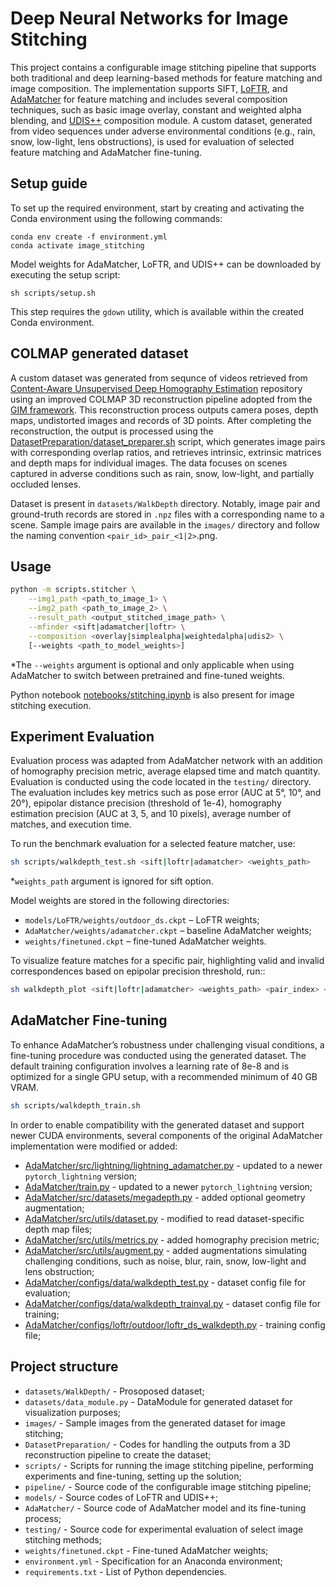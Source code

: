 # Deep Neural Networks for Image Stitching

This project contains a configurable image stitching pipeline that supports both traditional and deep learning-based methods for feature matching and image composition. The implementation supports SIFT, [LoFTR](https://github.com/zju3dv/LoFTR), and [AdaMatcher](https://github.com/TencentYoutuResearch/AdaMatcher) for feature matching and includes several composition techniques, such as basic image overlay, constant and weighted alpha blending, and [UDIS++](https://github.com/nie-lang/udis2) composition module. A custom dataset, generated from video sequences under adverse environmental conditions (e.g., rain, snow, low-light, lens obstructions), is used for evaluation of selected feature matching and AdaMatcher fine-tuning.

## Setup guide

To set up the required environment, start by creating and activating the Conda environment using the following commands:

```
conda env create -f environment.yml
conda activate image_stitching
```

Model weights for AdaMatcher, LoFTR, and UDIS++ can be downloaded by executing the setup script:

```
sh scripts/setup.sh
```

This step requires the `gdown` utility, which is available within the created Conda environment. 

## COLMAP generated dataset

A custom dataset was generated from sequnce of videos retrieved from [Content-Aware Unsupervised Deep Homography Estimation](https://github.com/JirongZhang/DeepHomography) repository using an improved COLMAP 3D reconstruction pipeline adopted from the [GIM framework](https://github.com/xuelunshen/gim). This reconstruction process outputs camera poses, depth maps, undistorted images and records of 3D points. After completing the reconstruction, the output is processed using the [DatasetPreparation/dataset_preparer.sh](DatasetPreparation/dataset_preparer.sh) script, which generates image pairs with corresponding overlap ratios, and retrieves intrinsic, extrinsic matrices and depth maps for individual images. The data focuses on scenes captured in adverse conditions such as rain, snow, low-light, and partially occluded lenses.

Dataset is present in ```datasets/WalkDepth``` directory. Notably, image pair and ground-truth records are stored in `.npz` files with a corresponding name to a scene. Sample image pairs are available in the `images/` directory and follow the naming convention `<pair_id>_pair_<1|2>`.png. 

## Usage

``` bash
python -m scripts.stitcher \
    --img1_path <path_to_image_1> \
    --img2_path <path_to_image_2> \
    --result_path <output_stitched_image_path> \
    --mfinder <sift|adamatcher|loftr> \
    --composition <overlay|simplealpha|weightedalpha|udis2> \
    [--weights <path_to_model_weights>]
```
*The `--weights` argument is optional and only applicable when using AdaMatcher to switch between pretrained and fine-tuned weights.

Python notebook [notebooks/stitching.ipynb](notebooks/stitching.ipynb) is also present for image stitching execution.

## Experiment Evaluation

Evaluation process was adapted from AdaMatcher network with an addition of homography precision metric, average elapsed time and match quantity. Evaluation is conducted using the code located in the `testing/` directory. The evaluation includes key metrics such as pose error (AUC at 5°, 10°, and 20°), epipolar distance precision (threshold of 1e-4), homography estimation precision (AUC at 3, 5, and 10 pixels), average number of matches, and execution time.

To run the benchmark evaluation for a selected feature matcher, use:

``` bash
sh scripts/walkdepth_test.sh <sift|loftr|adamatcher> <weights_path>
```
*`weights_path` argument is ignored for sift option.

Model weights are stored in the following directories:
- `models/LoFTR/weights/outdoor_ds.ckpt` – LoFTR weights;
- `AdaMatcher/weights/adamatcher.ckpt` – baseline AdaMatcher weights;
- `weights/finetuned.ckpt` – fine-tuned AdaMatcher weights.

To visualize feature matches for a specific pair, highlighting valid and invalid correspondences based on epipolar precision threshold, run::

```bash
sh walkdepth_plot <sift|loftr|adamatcher> <weights_path> <pair_index> <output_path>
```

## AdaMatcher Fine-tuning 

To enhance AdaMatcher’s robustness under challenging visual conditions, a fine-tuning procedure was conducted using the generated dataset. The default training configuration involves a learning rate of 8e-8 and is optimized for a single GPU setup, with a recommended minimum of 40 GB VRAM. 

```bash
sh scripts/walkdepth_train.sh
```

In order to enable compatibility with the generated dataset and support newer CUDA environments, several components of the original AdaMatcher implementation were modified or added:

- [AdaMatcher/src/lightning/lightning_adamatcher.py](AdaMatcher/src/lightning/lightning_adamatcher.py) - updated to a newer `pytorch_lightning` version;
- [AdaMatcher/train.py](AdaMatcher/train.py) - updated to a newer `pytorch_lightning` version;
- [AdaMatcher/src/datasets/megadepth.py](AdaMatcher/src/datasets/megadepth.py) - added optional geometry augmentation;
- [AdaMatcher/src/utils/dataset.py](AdaMatcher/src/utils/dataset.py) - modified to read dataset-specific depth map files;
- [AdaMatcher/src/utils/metrics.py](AdaMatcher/src/utils/dataset.py) - added homography precision metric;
- [AdaMatcher/src/utils/augment.py](AdaMatcher/src/utils/augment.py) - added augmentations simulating challenging conditions, such as noise, blur, rain, snow, low-light and lens obstruction;
- [AdaMatcher/configs/data/walkdepth_test.py](AdaMatcher/configs/data/walkdepth_test.py) - dataset config file for evaluation;
- [AdaMatcher/configs/data/walkdepth_trainval.py](AdaMatcher/configs/data/walkdepth_trainval.py) - dataset config file for training;
- [AdaMatcher/configs/loftr/outdoor/loftr_ds_walkdepth.py](AdaMatcher/configs/loftr/outdoor/loftr_ds_walkdepth.py) - training config file;

## Project structure
- `datasets/WalkDepth/` - Prosoposed dataset;
- `datasets/data_module.py` - DataModule for generated dataset for visualization purposes;
- `images/` - Sample images from the generated dataset for image stitching;
- `DatasetPreparation/` - Codes for handling the outputs from a 3D reconstruction pipeline to create the dataset;
- `scripts/` - Scripts for running the image stitching pipeline, performing experiments and fine-tuning, setting up the solution;
- `pipeline/` - Source code of the configurable image stitching pipeline;
- `models/` - Source codes of LoFTR and UDIS++;
- `AdaMatcher/` - Source code of AdaMatcher model and its fine-tuning process;
- `testing/` - Source code for experimental evaluation of select image stitching methods;
- `weights/finetuned.ckpt` - Fine-tuned AdaMatcher weights;
- `environment.yml` - Specification for an Anaconda environment;
- `requirements.txt` - List of Python dependencies.